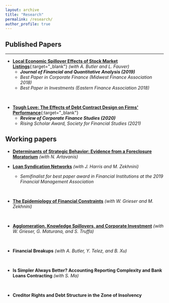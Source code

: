 ```yaml
---
layout: archive
title: "Research"
permalink: /research/
author_profile: true
---
```


## Published Papers

---
- [**Local Economic Spillover Effects of Stock Market Listings**](https://papers.ssrn.com/sol3/papers.cfm?abstract_id=2695464){:target="\_blank"} *(with A. Butler and L. Fauver)*
  - ***Journal of Financial and Quantitative Analysis (2019)***
  - *Best Paper in Corporate Finance (Midwest Finance Association 2018)*
  - *Best Paper in Investments (Eastern Finance Association 2018)*
<br />

- [**Tough Love: The Effects of Debt Contract Design on Firms' Performance**](https://papers.ssrn.com/sol3/papers.cfm?abstract_id=2551333){:target="\_blank"}
  - ***Review of Corporate Finance Studies (2020)***
  - *Rising Scholar Award, Society for Financial Studies (2021)*


## Working papers

- [**Determinants of Strategic Behavior: Evidence from a Foreclosure Moratorium**](https://papers.ssrn.com/sol3/papers.cfm?abstract_id=2946595) *(with N. Artavanis)*

- [**Loan Syndication Networks**](https://papers.ssrn.com/sol3/papers.cfm?abstract_id=3295980) *(with J. Harris and M. Zekhnini)*

  - *Semifinalist for best paper award in Financial Institutions at the 2019 Financial Management Association*
<br />

- [**The Epidemiology of Financial Constraints**](https://papers.ssrn.com/sol3/papers.cfm?abstract_id=3904480) *(with W. Grieser and M. Zekhnini)*
<br />

- [**Agglomeration, Knowledge Spillovers, and Corporate Investment**](https://papers.ssrn.com/sol3/papers.cfm?abstract_id=2851588) *(with W. Grieser, G. Maturana, and S. Truffa)*
<br />

- **Financial Breakups** *(with A. Butler, Y. Telez, and B. Xu)*
<br />

- **Is Simpler Always Better? Accounting Reporting Complexity and Bank Loans Contracting**
*(with S. Ma)*
<br />

- **Creditor Rights and Debt Structure in the Zone of Insolvency**





<!-- 
{% if author.googlescholar %}
  You can also find my articles on <u><a href="{{author.googlescholar}}">my Google Scholar profile</a>.</u>
{% endif %}

{% include base_path %}

{% for post in site.publications reversed %}
  {% include archive-single.html %}
{% endfor %}
 -->
